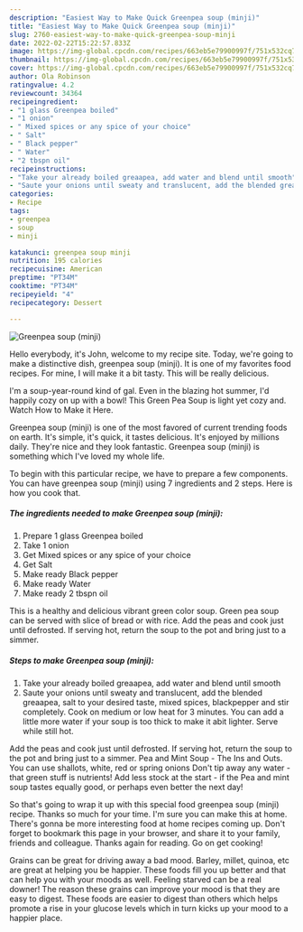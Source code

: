 ```yaml
---
description: "Easiest Way to Make Quick Greenpea soup (minji)"
title: "Easiest Way to Make Quick Greenpea soup (minji)"
slug: 2760-easiest-way-to-make-quick-greenpea-soup-minji
date: 2022-02-22T15:22:57.833Z
image: https://img-global.cpcdn.com/recipes/663eb5e79900997f/751x532cq70/greenpea-soup-minji-recipe-main-photo.jpg
thumbnail: https://img-global.cpcdn.com/recipes/663eb5e79900997f/751x532cq70/greenpea-soup-minji-recipe-main-photo.jpg
cover: https://img-global.cpcdn.com/recipes/663eb5e79900997f/751x532cq70/greenpea-soup-minji-recipe-main-photo.jpg
author: Ola Robinson
ratingvalue: 4.2
reviewcount: 34364
recipeingredient:
- "1 glass Greenpea boiled"
- "1 onion"
- " Mixed spices or any spice of your choice"
- " Salt"
- " Black pepper"
- " Water"
- "2 tbspn oil"
recipeinstructions:
- "Take your already boiled greaapea, add water and blend until smooth"
- "Saute your onions until sweaty and translucent, add the blended greaapea, salt to your desired taste, mixed spices, blackpepper and stir completely. Cook on medium or low heat for 3 minutes. You can add a little more water if your soup is too thick to make it abit lighter. Serve while still hot."
categories:
- Recipe
tags:
- greenpea
- soup
- minji

katakunci: greenpea soup minji 
nutrition: 195 calories
recipecuisine: American
preptime: "PT34M"
cooktime: "PT34M"
recipeyield: "4"
recipecategory: Dessert

---
```



![Greenpea soup (minji)](https://img-global.cpcdn.com/recipes/663eb5e79900997f/751x532cq70/greenpea-soup-minji-recipe-main-photo.jpg)

Hello everybody, it's John, welcome to my recipe site. Today, we're going to make a distinctive dish, greenpea soup (minji). It is one of my favorites food recipes. For mine, I will make it a bit tasty. This will be really delicious.

I&#39;m a soup-year-round kind of gal. Even in the blazing hot summer, I&#39;d happily cozy on up with a bowl! This Green Pea Soup is light yet cozy and. Watch How to Make it Here.

Greenpea soup (minji) is one of the most favored of current trending foods on earth. It's simple, it's quick, it tastes delicious. It's enjoyed by millions daily. They're nice and they look fantastic. Greenpea soup (minji) is something which I've loved my whole life.


To begin with this particular recipe, we have to prepare a few components. You can have greenpea soup (minji) using 7 ingredients and 2 steps. Here is how you cook that.

<!--inarticleads1-->

##### The ingredients needed to make Greenpea soup (minji):

1. Prepare 1 glass Greenpea boiled
1. Take 1 onion
1. Get  Mixed spices or any spice of your choice
1. Get  Salt
1. Make ready  Black pepper
1. Make ready  Water
1. Make ready 2 tbspn oil


This is a healthy and delicious vibrant green color soup. Green pea soup can be served with slice of bread or with rice. Add the peas and cook just until defrosted. If serving hot, return the soup to the pot and bring just to a simmer. 

<!--inarticleads2-->

##### Steps to make Greenpea soup (minji):

1. Take your already boiled greaapea, add water and blend until smooth
1. Saute your onions until sweaty and translucent, add the blended greaapea, salt to your desired taste, mixed spices, blackpepper and stir completely. Cook on medium or low heat for 3 minutes. You can add a little more water if your soup is too thick to make it abit lighter. Serve while still hot.


Add the peas and cook just until defrosted. If serving hot, return the soup to the pot and bring just to a simmer. Pea and Mint Soup - The Ins and Outs. You can use shallots, white, red or spring onions Don&#39;t tip away any water - that green stuff is nutrients! Add less stock at the start - if the Pea and mint soup tastes equally good, or perhaps even better the next day! 

So that's going to wrap it up with this special food greenpea soup (minji) recipe. Thanks so much for your time. I'm sure you can make this at home. There's gonna be more interesting food at home recipes coming up. Don't forget to bookmark this page in your browser, and share it to your family, friends and colleague. Thanks again for reading. Go on get cooking!

Grains can be great for driving away a bad mood. Barley, millet, quinoa, etc are great at helping you be happier. These foods fill you up better and that can help you with your moods as well. Feeling starved can be a real downer! The reason these grains can improve your mood is that they are easy to digest. These foods are easier to digest than others which helps promote a rise in your glucose levels which in turn kicks up your mood to a happier place.
